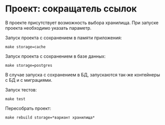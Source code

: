 # Проект: сокращатель ссылок

В проекте присутствует возможность выбора хранилища. При запуске проекта необходимо указать параметр.

Запуск проекта с сохранением в памяти приложения:
```
make storage=cache
```

Запуск проекта с сохранением в базе данных:
```
make storage=postgres
```
В случае запуска с сохранением в БД, запускаются так-же контейнеры с БД и с миграциями.

Запуск тестов:
```
make test
```

Пересобрать проект:
```
make rebuild storage=*вариант хранилища*
```
